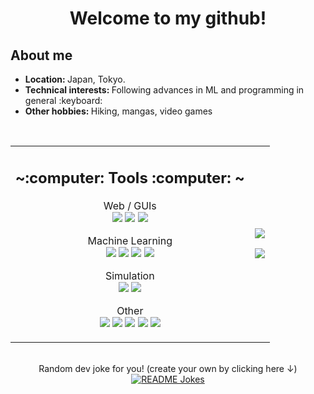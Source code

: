<h1 align="center"> Welcome to my github! </h1>

<h2>About me</h2>
<ul>
  <li><b>Location: </b> Japan, Tokyo.</li>
  <li><b>Technical interests: </b> Following advances in ML and programming in general :keyboard:</li>
  <li><b>Other hobbies: </b> Hiking, mangas, video games</li>
</ul>


<br>


<table border="0px">
  <tr>
    <td>
<div>
  <h2 align="center"> ~:computer: Tools :computer: ~ </h2>
  <p align="center">
    Web / GUIs</br>
    <img src="https://img.shields.io/badge/Electron-191970?style=for-the-badge&logo=Electron&logoColor=white"/>
    <img src="https://img.shields.io/badge/javascript%20-%23323330.svg?&style=for-the-badge&logo=javascript&logoColor=%23F7DF1E"/>
    <img src="https://img.shields.io/badge/angular-%23DD0031.svg?style=for-the-badge&logo=angular&logoColor=white"/>
  </p>

  <p align="center">
    Machine Learning</br>
    <img src="https://img.shields.io/badge/Python-3670A0?style=for-the-badge&logo=python&logoColor=ffdd54"/>
    <img src="https://img.shields.io/badge/TensorFlow-%23FF6F00.svg?style=for-the-badge&logo=TensorFlow&logoColor=white"/>
    <img src="https://img.shields.io/badge/PyTorch-%23EE4C2C.svg?style=for-the-badge&logo=PyTorch&logoColor=white"/>
    <img src="https://img.shields.io/badge/opencv-%23white.svg?style=for-the-badge&logo=opencv&logoColor=white"/>
  </p>

  <p align="center">
    Simulation</br>
    <img src="https://img.shields.io/badge/GODOT-%23FFFFFF.svg?style=for-the-badge&logo=godot-engine"/>
    <img src="https://img.shields.io/badge/unity-%23000000.svg?style=for-the-badge&logo=unity&logoColor=white"/>
  </p>

  <p align="center">
    Other</br>
    <img src="https://img.shields.io/badge/c++-%2300599C.svg?style=for-the-badge&logo=c%2B%2B&logoColor=white"/>
    <img src="https://img.shields.io/badge/Arch%20Linux-1793D1?logo=arch-linux&logoColor=fff&style=for-the-badge"/>
    <img src="https://img.shields.io/badge/git%20-%23F05033.svg?&style=for-the-badge&logo=git&logoColor=white"/>
    <img src="https://img.shields.io/badge/docker-%230db7ed.svg?style=for-the-badge&logo=docker&logoColor=white"/>
    <img src="https://img.shields.io/badge/Emacs-%237F5AB6.svg?&style=for-the-badge&logo=gnu-emacs&logoColor=white"/>
  </p>
</div>
    </td>
    <td>
      <p align="center">
          <img src="https://github-readme-stats.vercel.app/api?username=hoel-bagard&count_private=true&theme=tokyonight"/>
      </p>
      <p align="center">
          <img src="https://github-readme-stats.vercel.app/api/top-langs/?username=hoel-bagard&layout=compact&langs_count=4&theme=tokyonight"/>
      </p>
    </td>
  </tr>
</table>

<!---
<br>

<div align="center">
  <a href="https://linkedin.com/in/hoël-bagard-b4156a109/" target="_blank">
    <img src="https://img.shields.io/badge/LinkedIn-%230077B5.svg?&style=flat-square&logo=linkedin&logoColor=white" alt="LinkedIn">
  </a>
  <div>
    <img src="https://user-images.githubusercontent.com/34478245/133010664-9648f00a-cfbf-46f7-baeb-f409043b153a.gif">
  </div>
</div>
-->

</br>

<div align="center"
  <i>Random dev joke for you! (create your own by clicking here ↓)</i><br>
  <a href="https://readme-jokes.vercel.app">
    <img align="center" src="https://readme-jokes.vercel.app/api?bgColor=%23073b4c&textColor=%2306d6a0&aColor=%2306d6a0&borderColor=%2306d6a0" alt="README Jokes">
  </a>
</div>
